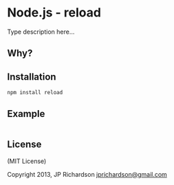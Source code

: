 Node.js - reload
================

Type description here...


Why?
----



Installation
------------

    npm install reload



Example
------


```javascript
```

License
-------

(MIT License)

Copyright 2013, JP Richardson  <jprichardson@gmail.com>


